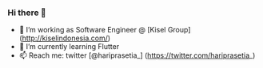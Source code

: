 ### Hi there 👋

- 🔭 I’m working as Software Engineer @ [Kisel Group] (http://kiselindonesia.com/)
- 🌱 I’m currently learning Flutter
- 📫 Reach me: twitter [@hariprasetia_] (https://twitter.com/hariprasetia_)
<!--

<!--

Here are some ideas to get you started:

- 🔭 I’m working as Software Engineer @ [Kisel Group] (http://kiselindonesia.com/)
- 🌱 I’m currently learning Flutter
- 👯 I’m looking to collaborate on ...
- 🤔 I’m looking for help with ...
- 💬 Ask me about ...
- 📫 Reach me: twitter [@hariprasetia_] (https://twitter.com/hariprasetia_)
- 😄 Pronouns: ...
- ⚡ Fun fact: ...
-->
